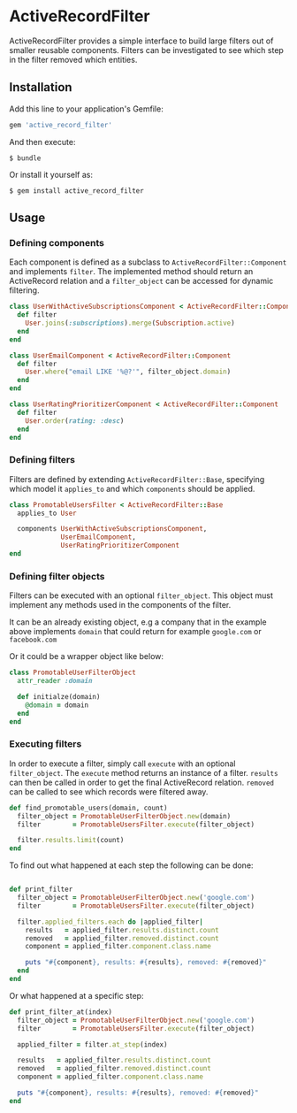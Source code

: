# ActiveRecordFilter

ActiveRecordFilter provides a simple interface to build large filters out
of smaller reusable components. Filters can be investigated to see which
step in the filter removed which entities.

## Installation

Add this line to your application's Gemfile:

```ruby
gem 'active_record_filter'
```

And then execute:

    $ bundle

Or install it yourself as:

    $ gem install active_record_filter

## Usage

### Defining components

Each component is defined as a subclass to `ActiveRecordFilter::Component` and
implements `filter`. The implemented method should return an ActiveRecord
relation and a `filter_object` can be accessed for dynamic filtering.

```ruby
class UserWithActiveSubscriptionsComponent < ActiveRecordFilter::Component
  def filter
    User.joins(:subscriptions).merge(Subscription.active)
  end
end

class UserEmailComponent < ActiveRecordFilter::Component
  def filter
    User.where("email LIKE '%@?'", filter_object.domain)
  end
end

class UserRatingPrioritizerComponent < ActiveRecordFilter::Component
  def filter
    User.order(rating: :desc)
  end
end
```

### Defining filters

Filters are defined by extending `ActiveRecordFilter::Base`, specifying which model
it `applies_to` and which `components` should be applied.

```ruby
class PromotableUsersFilter < ActiveRecordFilter::Base
  applies_to User

  components UserWithActiveSubscriptionsComponent,
             UserEmailComponent,
             UserRatingPrioritizerComponent
end
```

### Defining filter objects

Filters can be executed with an optional `filter_object`.
This object must implement any methods used in the components of the filter.

It can be an already existing object, e.g a company that in the example above
implements `domain` that could return for example `google.com` or `facebook.com`

Or it could be a wrapper object like below:

```ruby
class PromotableUserFilterObject
  attr_reader :domain

  def initialze(domain)
    @domain = domain
  end
end
```

### Executing filters

In order to execute a filter, simply call `execute` with an optional
`filter_object`. The `execute` method returns an instance of a filter.
`results` can then be called in order to get the final ActiveRecord relation.
`removed` can be called to see which records were filtered away.

```ruby
def find_promotable_users(domain, count)
  filter_object = PromotableUserFilterObject.new(domain)
  filter        = PromotableUsersFilter.execute(filter_object)

  filter.results.limit(count)
end
```

To find out what happened at each step the following can be done:

```ruby

def print_filter
  filter_object = PromotableUserFilterObject.new('google.com')
  filter        = PromotableUsersFilter.execute(filter_object)

  filter.applied_filters.each do |applied_filter|
    results   = applied_filter.results.distinct.count
    removed   = applied_filter.removed.distinct.count
    component = applied_filter.component.class.name

    puts "#{component}, results: #{results}, removed: #{removed}"
  end
end
```

Or what happened at a specific step:

```ruby
def print_filter_at(index)
  filter_object = PromotableUserFilterObject.new('google.com')
  filter        = PromotableUsersFilter.execute(filter_object)

  applied_filter = filter.at_step(index)

  results   = applied_filter.results.distinct.count
  removed   = applied_filter.removed.distinct.count
  component = applied_filter.component.class.name

  puts "#{component}, results: #{results}, removed: #{removed}"
end
```
